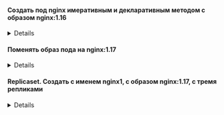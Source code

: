 #### Создать  под nginx имеративным и декларативным методом с образом nginx:1.16
<details>  

* Imperative
``` bash
kubectl run nginx --image=nginx:1.16
```
* Declarative
``` bash
kubectl run nginx --image=nginx:1.16 --dry-run=client -oyaml >nginx.yaml
kubectl create -f nginx.yaml
```
</details>

#### Поменять образ пода на nginx:1.17
<details>

``` bash
# Один варинат
kubectl edit pod nginx
# Второй вариант
vim nginx.yaml
kubectl replace -f nginx.yaml --force
```
</details>

#### Replicaset. Создать с именем nginx1, c образом nginx:1.17, c тремя репликами 
<details>

``` yaml
---
apiVersion: apps/v1
kind: ReplicaSet
metadata:
  name: nginx1
  labels:
    tier: nginx1
spec:
  replicas: 3
  selector:
    matchLabels:
      tier: nginx1
  template:
    metadata:
      labels:
        tier: nginx1
    spec:
      containers:
      - name: nginx1
        image: nginx:1.17
---
```

</details>